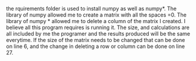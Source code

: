the rquirements folder is used to install numpy as well as numpy*. The library of numpy allowed me to create a matrix with all the spaces =0. The library of numpy * allowed me to delete a column of the matrix I created.
I believe all this program requires is running it. The size, and calculations are all included by me the programer and the results produced will be the same everytime. If the size of the matrix needs to be changed that can be done on line 6, and the change in deleting a row or column can be done on line 27.
